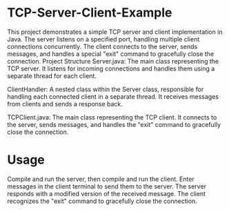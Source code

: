 # TCP-Server-Client-Example
This project demonstrates a simple TCP server and client implementation in Java. The server listens on a specified port, handling multiple client connections concurrently. The client connects to the server, sends messages, and handles a special "exit" command to gracefully close the connection.
Project Structure
Server.java: The main class representing the TCP server. It listens for incoming connections and handles them using a separate thread for each client.

ClientHandler: A nested class within the Server class, responsible for handling each connected client in a separate thread. It receives messages from clients and sends a response back.

TCPClient.java: The main class representing the TCP client. It connects to the server, sends messages, and handles the "exit" command to gracefully close the connection.

# Usage
Compile and run the server, then compile and run the client.
Enter messages in the client terminal to send them to the server.
The server responds with a modified version of the received message.
The client recognizes the "exit" command to gracefully close the connection.
